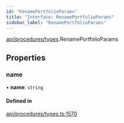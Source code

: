 ```yaml
---
id: "RenamePortfolioParams"
title: "Interface: RenamePortfolioParams"
sidebar_label: "RenamePortfolioParams"
---
```


[api/procedures/types](../../../../../modules/API/Procedures/Types/Types.md).RenamePortfolioParams

## Properties

### name

• **name**: `string`

#### Defined in

[api/procedures/types.ts:1570](https://github.com/PolymeshAssociation/polymesh-sdk/blob/c8da9dfce/src/api/procedures/types.ts#L1570)
